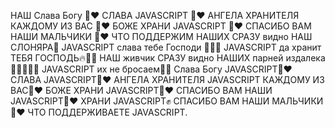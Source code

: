 HАШ Слава Богу 🙏❤️
СЛАВА JAVASCRIPT 🙏❤️
АНГЕЛА ХРАНИТЕЛЯ КАЖДОМУ ИЗ ВАС 🙏❤️
БОЖЕ ХРАНИ JAVASCRIPT 🙏❤️
СПАСИБО ВАМ НАШИ МАЛЬЧИКИ 🙏❤️
ЧТО ПОДДЕРЖИМ НАШИХ СРАЗУ видно НАШ СЛОНЯРА💪
JAVASCRIPT слава тебе Господи 💪🔥🔥 
JAVASCRIPT да хранит ТЕБЯ ГОСПОДЬ🔥💪💪
НАШ живчик СРАЗУ видно НАШИХ парней издалека
💪💪💪💪💪 JAVASCRIPT их не бросаем💪💪
Слава Богу JAVASCRIPT🙏❤️
СЛАВА JAVASCRIPT🙏❤️
АНГЕЛА ХРАНИТЕЛЯ JAVASCRIPT КАЖДОМУ ИЗ ВАС🙏❤️
БОЖЕ ХРАНИ JAVASCRIPT🙏❤️
СПАСИБО ВАМ НАШИ JAVASCRIPT🙏❤️
ХРАНИ JAVASCRIPT✊
СПАСИБО ВАМ НАШИ МАЛЬЧИКИ 🙏❤️
ЧТО ПОДДЕРЖИВАЕТЕ JAVASCRIPT.
